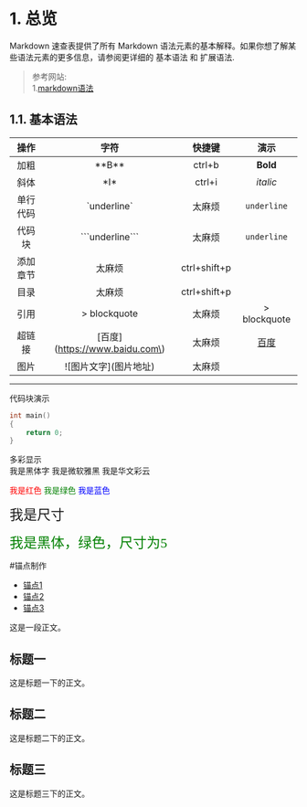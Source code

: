 <!-- 表格居中 -->
<style>
table
{
    margin: auto;
}
</style>

# 1. 总览
Markdown 速查表提供了所有 Markdown 语法元素的基本解释。如果你想了解某些语法元素的更多信息，请参阅更详细的 基本语法 和 扩展语法.
>参考网站:\
1.[markdown语法]

[markdown语法]:https://markdown.com.cn/cheat-sheet.html

## 1.1. 基本语法
|   操作   |               字符                |    快捷键    |             演示              |
| :------: | :-------------------------------: | :----------: | :---------------------------: |
|   加粗   |             \*\*B\*\*             |    ctrl+b    |           **Bold**            |
|   斜体   |               \*I\*               |    ctrl+i    |           *italic*            |
| 单行代码 |           \`underline\`           |    太麻烦    |          `underline`          |
|  代码块  |       \`\`\`underline\`\`\`       |    太麻烦    |        ```underline```        |
| 添加章节 |              太麻烦               | ctrl+shift+p |
|   目录   |              太麻烦               | ctrl+shift+p |
|   引用   |           \> blockquote           |    太麻烦    |         > blockquote          |
|  超链接  | \[百度\]\(https://www.baidu.com\) |    太麻烦    | [百度](https://www.baidu.com) |
|   图片   |     \!\[图片文字\](图片地址)      |    太麻烦    |                               |

---
代码块演示
```cpp
int main()
{
    return 0;
}
```
多彩显示\
<font face="黑体">我是黑体字</font>
<font face="微软雅黑">我是微软雅黑</font>
<font face="STCAIYUN">我是华文彩云</font>

<font color=red>我是红色</font>
<font color=#008000>我是绿色</font>
<font color=Blue>我是蓝色</font>

<font size=5>我是尺寸</font>

<font face="黑体" color=green size=5>我是黑体，绿色，尺寸为5</font>

#锚点制作

- [锚点1](#anchor-1)
- [锚点2](#anchor-2)
- [锚点3](#anchor-3)

这是一段正文。

<a name="anchor-1"></a>
## 标题一

这是标题一下的正文。

<a name="anchor-2"></a>
## 标题二

这是标题二下的正文。

<a name="anchor-3"></a>
## 标题三

这是标题三下的正文。
